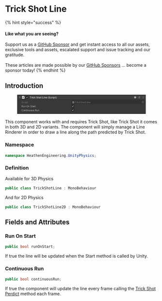 # Trick Shot Line

{% hint style="success" %}
#### Like what you are seeing?

Support us as a [GitHub Sponsor](../../../become-a-sponsor/) and get instant access to all our assets, exclusive tools and assets, escalated support and issue tracking and our gratitude.\
\
These articles are made possible by our [GitHub Sponsors](../../../become-a-sponsor/) ... become a sponsor today!
{% endhint %}

## Introduction

<figure><img src="../../../.gitbook/assets/image (1) (1) (1) (1) (1) (1) (1).png" alt=""><figcaption></figcaption></figure>

This component works with and requires Trick Shot, like Trick Shot it comes in both 3D and 2D variants. The component will simply manage a Line Rinderer in order to draw a line along the path predicted by Trick Shot.

### Namespace

```csharp
namespace HeathenEngineering.UnityPhysics;
```

### Definition

Available for 3D Physics

```csharp
public class TrickShotLine : MonoBehaviour
```

And for 2D Physics

```csharp
public class TrickShotLine2D : MonoBehaviour
```

## Fields and Attributes

### Run On Start

```csharp
public bool runOnStart;
```

If true the line will be updated when the Start method is called by Unity.

### Continuous Run

```csharp
public bool continuousRun;
```

If true the component will update the line every frame calling the [Trick Shot Perdict](trick-shot.md#predict) method each frame.

